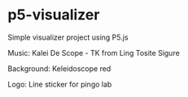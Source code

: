 # p5-visualizer
Simple visualizer project using P5.js

Music:
Kalei De Scope - TK from Ling Tosite Sigure

Background:
Keleidoscope red

Logo:
Line sticker for pingo lab
